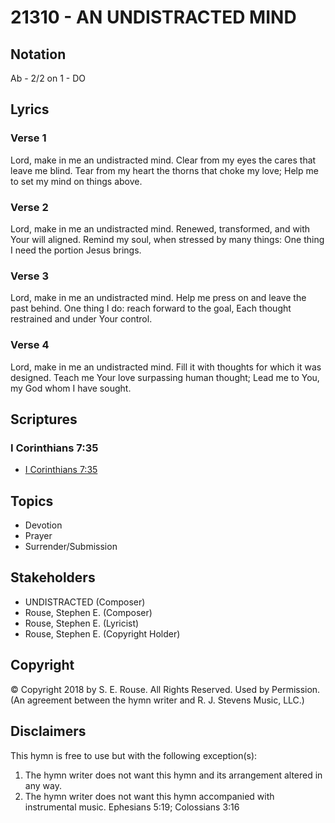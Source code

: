 # 21310 - AN UNDISTRACTED MIND

## Notation

Ab - 2/2 on 1 - DO

## Lyrics

### Verse 1

Lord, make in me an undistracted mind. Clear from my eyes the cares that leave me blind. Tear from my heart the thorns that choke my love; Help me to set my mind on things above. 

### Verse 2

Lord, make in me an undistracted mind. Renewed, transformed, and with Your will aligned. Remind my soul, when stressed by many things: One thing I need the portion Jesus brings. 

### Verse 3

Lord, make in me an undistracted mind. Help me press on and leave the past behind. One thing I do: reach forward to the goal, Each thought restrained and under Your control. 

### Verse 4

Lord, make in me an undistracted mind. Fill it with thoughts for which it was designed. Teach me Your love surpassing human thought; Lead me to You, my God whom I have sought. 


## Scriptures

### I Corinthians 7:35

- [I Corinthians 7:35](https://www.biblegateway.com/passage/?search=I%20Corinthians%207%3A35)


## Topics

- Devotion
- Prayer
- Surrender/Submission

## Stakeholders

- UNDISTRACTED (Composer)
- Rouse, Stephen E. (Composer)
- Rouse, Stephen E. (Lyricist)
- Rouse, Stephen E. (Copyright Holder)

## Copyright

© Copyright 2018 by S. E. Rouse. All Rights Reserved. Used by Permission.
(An agreement between the hymn writer and R. J. Stevens Music, LLC.)

## Disclaimers

This hymn is free to use but with the following exception(s):
1. The hymn writer does not want this hymn and its arrangement altered in any way.
2. The hymn writer does not want this hymn accompanied with instrumental music.
Ephesians 5:19; Colossians 3:16

